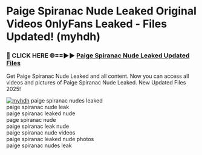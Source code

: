 # Paige Spiranac Nude Leaked Original Videos 0nlyFans Leaked - Files Updated! (myhdh)

<h3>🔴 CLICK HERE 🌐==►► <a href="https://tinyurl.com/52m3yx9h" rel="nofollow">Paige Spiranac Nude Leaked Updated Files</a></h3>

Get Paige Spiranac Nude Leaked and all content. Now you can access all videos and pictures of Paige Spiranac Nude Leaked. New Updated Files 2025!

[![myhdh](https://i.imgur.com/TnHtlc8.gif)](https://tinyurl.com/52m3yx9h)
paige spiranac nudes leaked<br>
paige spiranac nude leak<br>
paige spiranac leaked nude<br>
page spiranac nude<br>
paige spiranac leak nude<br>
paige spiranac nude videos<br>
paige spiranac leaked nude photos<br>
paige spiranac nudes leak